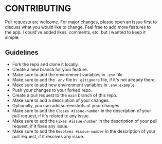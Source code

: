# CONTRIBUTING

Pull requests are welcome. For major changes, please open an issue first to discuss what you would like to change. Feel free to add more features to the app. I could've added likes, comments, etc. but I wanted to keep it simple.

## Guidelines

-   Fork the repo and clone it locally.
-   Create a new branch for your feature.
-   Make sure to add the environment variables in `.env` file.
-   Make sure to add the `.env` file in `.gitignore` file, if it's not already there.
-   Make sure to add new environment variables in `.env.example`.
-   Push your changes to your forked repo.
-   Create a pull request to the `main` branch of this repo.
-   Make sure to add a description of your changes.
-   Optionally, you can add screenshots of your changes.
-   Make sure to add the `Closes #issue-number` in the description of your pull request, if it's related to any issue.
-   Make sure to add the `Fixes #issue-number` in the description of your pull request, if it fixes any issue.
-   Make sure to add the `Resolves #issue-number` in the description of your pull request, if it resolves any issue.
